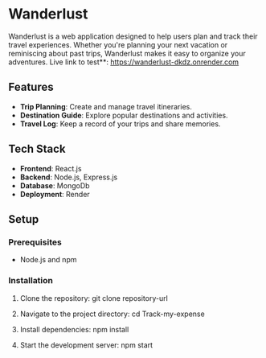 # Wanderlust

Wanderlust is a web application designed to help users plan and track their travel experiences. Whether you're planning your next vacation or reminiscing about past trips, Wanderlust makes it easy to organize your adventures.
Live link to test**: https://wanderlust-dkdz.onrender.com

## Features

- **Trip Planning**: Create and manage travel itineraries.
- **Destination Guide**: Explore popular destinations and activities.
- **Travel Log**: Keep a record of your trips and share memories.

## Tech Stack

- **Frontend**: React.js
- **Backend**: Node.js, Express.js
- **Database**: MongoDb
- **Deployment**: Render

## Setup

### Prerequisites

- Node.js and npm

### Installation

1. Clone the repository:
   git clone repository-url
   
2. Navigate to the project directory:
   cd Track-my-expense

3. Install dependencies:
   npm install
   
5. Start the development server:
   npm start

